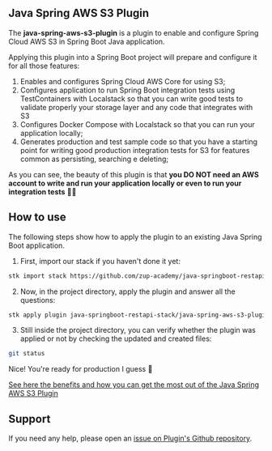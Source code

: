 ## Java Spring AWS S3 Plugin

The **java-spring-aws-s3-plugin** is a plugin to enable and configure Spring Cloud AWS S3 in Spring Boot Java application.

Applying this plugin into a Spring Boot project will prepare and configure it for all those features:

1. Enables and configures Spring Cloud AWS Core for using S3;
2. Configures application to run Spring Boot integration tests using TestContainers with Localstack so that you can write good tests to validate properly your storage layer and any code that integrates with S3
3. Configures Docker Compose with Localstack so that you can run your application locally;
4. Generates production and test sample code so that you have a starting point for writing good production integration tests for S3 for features common as persisting,  searching e deleting;


As you can see, the beauty of this plugin is that **you DO NOT need an AWS account to write and run your application locally or even to run your integration tests** 🥳🥳


## How to use

The following steps show how to apply the plugin to an existing Java Spring Boot application.

1. First, import our stack if you haven't done it yet:
```sh
stk import stack https://github.com/zup-academy/java-springboot-restapi-stack
```

2. Now, in the project directory, apply the plugin and answer all the questions:
```sh
stk apply plugin java-springboot-restapi-stack/java-spring-aws-s3-plugin
```

3. Still inside the project directory, you can verify whether the plugin was applied or not by checking the updated and created files:
```sh
git status
```

Nice! You're ready for production I guess 🥳

[See here the benefits and how you can get the most out of the Java Spring AWS S3 Plugin](http://video-will-be-published.soon/)

## Support

If you need any help, please open an [issue on Plugin's Github repository](https://github.com/zup-academy/java-spring-aws-s3-plugin). 